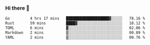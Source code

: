### Hi there 👋

<!--
**yeya24/yeya24** is a ✨ _special_ ✨ repository because its `README.md` (this file) appears on your GitHub profile.

Here are some ideas to get you started:

- 🔭 I’m currently working on ...
- 🌱 I’m currently learning ...
- 👯 I’m looking to collaborate on ...
- 🤔 I’m looking for help with ...
- 💬 Ask me about ...
- 📫 How to reach me: ...
- 😄 Pronouns: ...
- ⚡ Fun fact: ...
-->

<!--START_SECTION:waka-->

```txt
Go         4 hrs 17 mins   ███████████████████▓░░░░░   78.16 %
Rust       59 mins         ████▓░░░░░░░░░░░░░░░░░░░░   18.12 %
TOML       6 mins          ▓░░░░░░░░░░░░░░░░░░░░░░░░   02.06 %
Markdown   2 mins          ▒░░░░░░░░░░░░░░░░░░░░░░░░   00.89 %
YAML       2 mins          ▒░░░░░░░░░░░░░░░░░░░░░░░░   00.76 %
```

<!--END_SECTION:waka-->
